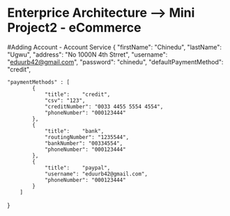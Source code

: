 # Enterprice Architecture --> Mini Project2 - eCommerce

#Adding Account - Account Service
{
	"firstName": "Chinedu",
	"lastName": "Ugwu",
	"address": "No 1000N 4th Strret",
	"username": "eduurb42@gmail.com",
	"password": "chinedu",
	"defaultPaymentMethod": "credit",
	
	"paymentMethods" : [
			{
				"title":	"credit",
				"csv": "123",
				"creditNumber": "0033 4455 5554 4554",
				"phoneNumber": "000123444"
			},
			{
				"title":	"bank",
				"routingNumber": "1235544",
				"bankNumber": "00334554",
				"phoneNumber": "000123444"
			},
			{
				"title":	"paypal",
				"username": "eduurb42@gmail.com",
				"phoneNumber": "000123444"
			}
		]
}

